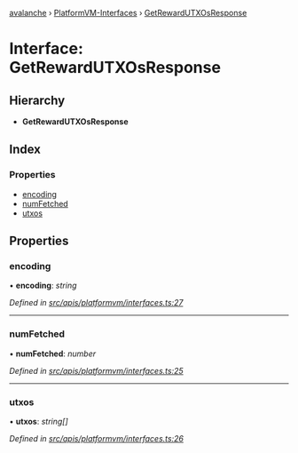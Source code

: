 [avalanche](../README.md) › [PlatformVM-Interfaces](../modules/platformvm_interfaces.md) › [GetRewardUTXOsResponse](platformvm_interfaces.getrewardutxosresponse.md)

# Interface: GetRewardUTXOsResponse

## Hierarchy

* **GetRewardUTXOsResponse**

## Index

### Properties

* [encoding](platformvm_interfaces.getrewardutxosresponse.md#encoding)
* [numFetched](platformvm_interfaces.getrewardutxosresponse.md#numfetched)
* [utxos](platformvm_interfaces.getrewardutxosresponse.md#utxos)

## Properties

###  encoding

• **encoding**: *string*

*Defined in [src/apis/platformvm/interfaces.ts:27](https://github.com/ava-labs/avalanchejs/blob/82de5d8/src/apis/platformvm/interfaces.ts#L27)*

___

###  numFetched

• **numFetched**: *number*

*Defined in [src/apis/platformvm/interfaces.ts:25](https://github.com/ava-labs/avalanchejs/blob/82de5d8/src/apis/platformvm/interfaces.ts#L25)*

___

###  utxos

• **utxos**: *string[]*

*Defined in [src/apis/platformvm/interfaces.ts:26](https://github.com/ava-labs/avalanchejs/blob/82de5d8/src/apis/platformvm/interfaces.ts#L26)*
